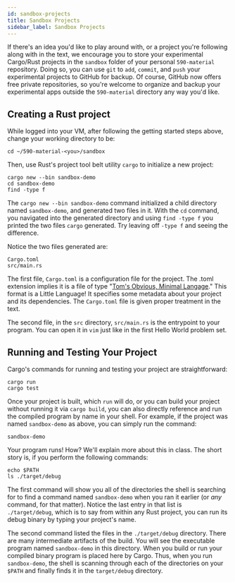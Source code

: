 ```yaml
---
id: sandbox-projects
title: Sandbox Projects
sidebar_label: Sandbox Projects
---
```


If there's an idea you'd like to play around with, or a project you're following along with in the text, we encourage you to store your experimental Cargo/Rust projects in the `sandbox` folder of your personal `590-material` repository. Doing so, you can use `git` to `add`, `commit`, and `push` your experimental projects to GitHub for backup. Of course, GitHub now offers free private repositories, so you're welcome to organize and backup your experimental apps outside the `590-material` directory any way you'd like.

## Creating a Rust project

While logged into your VM, after following the getting started steps above, change your working directory to be:

    cd ~/590-material-<you>/sandbox

Then, use Rust's project tool belt utility `cargo` to initialize a new project:

    cargo new --bin sandbox-demo
    cd sandbox-demo
    find -type f

The `cargo new --bin sandbox-demo` command initialized a child directory named `sandbox-demo`, and generated two files in it. With the `cd` command, you navigated into the generated directory and using `find -type f` you printed the two files `cargo` generated. Try leaving off `-type f` and seeing the difference.

Notice the two files generated are:

    Cargo.toml
    src/main.rs

The first file, `Cargo.toml` is a configuration file for the project. The .toml extension implies it is a file of type "[Tom's Obvious, Minimal Langage](https://github.com/toml-lang/toml)." This format is a Little Language! It specifies some metadata about your project and its dependencies. The `Cargo.toml` file is given proper treatment in the text.

The second file, in the `src` directory, `src/main.rs` is the entrypoint to your program. You can open it in `vim` just like in the first Hello World problem set.

## Running and Testing Your Project

Cargo's commands for running and testing your project are straightforward:

    cargo run
    cargo test

Once your project is built, which `run` will do, or you can build your project without running it via `cargo build`, you can also directly reference and run the compiled program by name in your shell. For example, if the project was named `sandbox-demo` as above, you can simply run the command:

    sandbox-demo

Your program runs! How? We'll explain more about this in class. The short story is, if you perform the following commands:

    echo $PATH
    ls ./target/debug

The first command will show you all of the directories the shell is searching for to find a command named `sandbox-demo` when you ran it earlier (or *any* command, for that matter). Notice the last entry in that list is `./target/debug`, which is to say from within any Rust project, you can run its debug binary by typing your project's name.

The second command listed the files in the `./target/debug` directory. There are many intermediate artifacts of the build. You will see the executable program named `sandbox-demo` in this directory. When you build or run your compiled binary program is placed here by Cargo. Thus, when you run `sandbox-demo`, the shell is scanning through each of the directories on your `$PATH` and finally finds it in the `target/debug` directory.